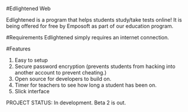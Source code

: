#Edlightened Web

Edlightened is a program that helps students study/take tests online! It is being offered for free by Emposoft as part of our education program. 

#Requirements
Edlightened simply requires an internet connection.

#Features
1. Easy to setup
2. Secure password encryption (prevents students from hacking into another account to prevent cheating.)
3. Open source for developers to build on.
4. Timer for teachers to see how long a student has been on. 
5. Slick interface


PROJECT STATUS: In development. Beta 2 is out. 
